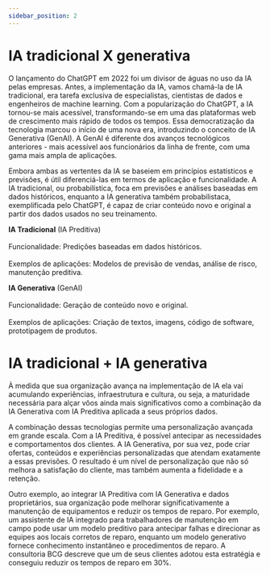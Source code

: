 ```yaml
---
sidebar_position: 2
---
```

# IA tradicional X generativa
O lançamento do ChatGPT em 2022 foi um divisor de águas no uso da IA pelas empresas. Antes, a implementação da IA, vamos chamá-la de IA tradicional, era tarefa exclusiva de especialistas, cientistas de dados e engenheiros de machine learning. Com a popularização do ChatGPT, a IA tornou-se mais acessível, transformando-se em uma das plataformas web de crescimento mais rápido de todos os tempos. Essa democratização da tecnologia marcou o início de uma nova era, introduzindo o conceito de IA Generativa (GenAI). A GenAI é diferente dos avanços tecnológicos anteriores - mais acessível aos funcionários da linha de frente, com uma gama mais ampla de aplicações.

Embora ambas as vertentes da IA se baseiem em princípios estatísticos e previsões, é útil diferenciá-las em termos de aplicação e funcionalidade. A IA tradicional, ou probabilística, foca em previsões e análises baseadas em dados históricos, enquanto a IA generativa também probabilistaca, exemplificada pelo ChatGPT, é capaz de criar conteúdo novo e original a partir dos dados usados no seu treinamento.

**IA Tradicional** (IA Preditiva) 
<br></br>Funcionalidade: Predições baseadas em dados históricos.
<br></br>Exemplos de aplicações: Modelos de previsão de vendas, análise de risco, manutenção preditiva.

**IA Generativa** (GenAI)
<br></br>Funcionalidade: Geração de conteúdo novo e original.
<br></br>Exemplos de aplicações: Criação de textos, imagens, código de software, prototipagem de produtos.

# IA tradicional + IA generativa
À medida que sua organização avança na implementação de IA ela vai acumulando experiências, infraestrutura e cultura, ou seja, a maturidade necessária para alçar vôos ainda mais significativos como a combinação da IA Generativa com IA Preditiva aplicada a seus próprios dados.

A combinação dessas tecnologias permite uma personalização avançada em grande escala. Com a IA Preditiva, é possível antecipar as necessidades e comportamentos dos clientes. A IA Generativa, por sua vez, pode criar ofertas, conteúdos e experiências personalizadas que atendam exatamente a essas previsões. O resultado é um nível de personalização que não só melhora a satisfação do cliente, mas também aumenta a fidelidade e a retenção.

Outro exemplo, ao integrar IA Preditiva com IA Generativa e dados proprietários, sua organização pode melhorar significativamente a manutenção de equipamentos e reduzir os tempos de reparo. Por exemplo, um assistente de IA integrado para trabalhadores de manutenção em campo pode usar um modelo preditivo para antecipar falhas e direcionar as equipes aos locais corretos de reparo, enquanto um modelo generativo fornece conhecimento instantâneo e procedimentos de reparo. A consultoria BCG descreve que um de seus clientes adotou esta estratégia e conseguiu reduzir os tempos de reparo em 30%.